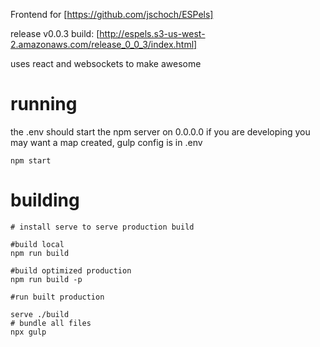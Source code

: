 Frontend for [https://github.com/jschoch/ESPels]

release v0.0.3 build: [http://espels.s3-us-west-2.amazonaws.com/release_0_0_3/index.html]

uses react and websockets to make awesome

# running

the .env should start the npm server on 0.0.0.0
if you are developing you may want a map created, gulp config is in .env


```
npm start
```

# building

```
# install serve to serve production build

#build local
npm run build

#build optimized production
npm run build -p

#run built production

serve ./build 
# bundle all files
npx gulp
```


